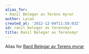 ```yaml
---
alias_for:
- Ranil Belegar av Terens myrar
author: Lycan
created_at: '2012-12-04T11:58:03Z'
id: ranil belegar av terensmyr
title: Ranil Belegar av Terensmyr
---
```

Alias for [Ranil Belegar av Terens myrar]

  [Ranil Belegar av Terens myrar]: Ranil_Belegar_av_Terens_myrar